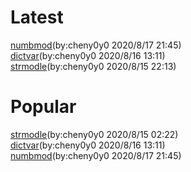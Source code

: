 # Latest
[numbmod](https://144881-studios.github.io/pymodule/module/numbmod)\(by:cheny0y0 2020/8/17 21:45\)  
[dictvar](https://144881-studios.github.io/pymodule/module/dictvar)\(by:cheny0y0 2020/8/16 13:11\)  
[strmodle](https://144881-studios.github.io/pymodule/module/strmodle)\(by:cheny0y0 2020/8/15 22:13\)
# Popular
[strmodle](https://144881-studios.github.io/pymodule/module/strmodle)\(by:cheny0y0 2020/8/15 02:22\)  
[dictvar](https://144881-studios.github.io/pymodule/module/dictvar)\(by:cheny0y0 2020/8/16 13:11\)  
[numbmod](https://144881-studios.github.io/pymodule/module/numbmod)\(by:cheny0y0 2020/8/17 21:45\)
